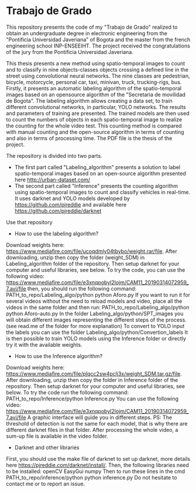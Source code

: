 # Trabajo de Grado

This repository presents the code of my "Trabajo de Grado" realized to obtain an undergraduate degree in electronic engineering from the "Pontificia Universidad Javeriana" of Bogota and the master from the french engineering school INP-ENSEEIHT. The project received the congratulations of the jury from the Pontificia Universidad Javeriana.

This thesis presents a new method using spatio-temporal images to count and to classify in nine objects-classes objects crossing a defined line in the street using convolutional neural networks. The nine classes are pedestrian, bicycle, motorcycle, personal car, taxi, minivan, truck, trucking-rigs, bus. Firstly, it presents an automatic labeling algorithm of the spatio-temporal images based on an opensource algorithm of the "Secretaria de movilidad de Bogota". The labeling algorithm allows creating a data set, to train different convolutional networks, in particular, YOLO networks. The results and parameters of training are presented. The trained models are then used to count the numbers of objects in each spatio-temporal image to realize the counting for the whole video test. This counting method is compared with manual counting and the open-source algorithm in terms of counting and also in terms of processing time.
The PDF file is the thesis of the project.

The repository is divided into two parts.
- The first part called "Labeling_algorithm" presents a solution to label spatio-temporal images based on an open-source algorithm presented here http://urban-dataset.com/
- The second part called "Inference" presents the counting algorithm using spatio-temporal images to count and classify vehicles in real-time. It uses darknet and YOLO models developed by https://github.com/pjreddie and available here https://github.com/pjreddie/darknet

Use that repository

- How to use the labeling algorithm?

Download weights here: https://www.mediafire.com/file/ucoqdmly04tbybo/weight.rar/file.
After downloading, unzip then copy the folder (weight_SDM) in Labeling_algorithm folder of the repository.
Then setup darknet for your computer and useful libraries, see below.
To try the code, you can use the following video: https://www.mediafire.com/file/e3xnqpobyl2lojm/CAM11_20190314072959_7.avi/file
then, you should run the following command: PATH_to_repo/Labeling_algo/python python Aforo.py
If you want to run it for several videos without the need to reload models and video, place all the videos in the same folder and then run: PATH_to_repo/Labeling_algo/python python Aforo-auto.py
In the folder Labeling_algo/python/SPT_images you will obtain different images representing the different steps of the process. (see read.me of the folder for more explanation)
To convert to YOLO input the labels you can use the folder Labeling_algo/python/Convertion_labels
It is then possible to train YOLO models using the Inference folder or directly try it with the available weights.

- How to use the Inference algorithm?

Download weights here: https://www.mediafire.com/file/plqcc2sw4pclj3x/weight_SDM.tar.gz/file.
After downloading, unzip then copy the folder in Inference folder of the repository.
Then setup darknet for your computer and useful libraries, see below.
To try the code run the following command: PATH_to_repo/Inference/python Inference.py
You can use the following video: https://www.mediafire.com/file/e3xnqpobyl2lojm/CAM11_20190314072959_7.avi/file
A graphic interface will guide you in different steps. PS: The threshold of detection is not the same for each model, that is why there are different darknet files in that folder.
After processing the whole video, a sum-up file is available in the video folder.

- Darknet and other libraries

First, you should use the make file of darknet to set up darknet, more details here https://pjreddie.com/darknet/install/. Then, the following libraries need to be installed:
openCV
EasyGui
numpy
Then to run these lines in the cmd PATH_to_repo/inference/python python inference.py
Do not hesitate to contact me or to report an issue.
